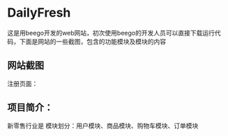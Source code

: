 # DailyFresh
  这是用beego开发的web网站，初次使用beego的开发人员可以直接下载运行代码，下面是网站的一些截图，包含的功能模块及模块的内容
  ## 网站截图
  注册页面：
  ![]()
## 项目简介：
  新零售行业是
  模块划分：用户模块、商品模块、购物车模块、订单模块

